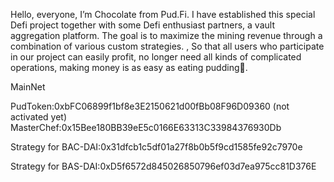 Hello, everyone, I’m Chocolate from Pud.Fi. I have established this special Defi project together with some Defi enthusiast partners, a vault aggregation platform. The goal is to maximize the mining revenue through a combination of various custom strategies. , So that all users who participate in our project can easily profit, no longer need all kinds of complicated operations, making money is as easy as eating pudding🍮. 

MainNet

PudToken:0xbFC06899f1bf8e3E2150621d00fBb08F96D09360  (not activated yet)
MasterChef:0x15Bee180BB39eE5c0166E63313C33984376930Db

Strategy for BAC-DAI:0x31dfcb1c5df01a27f8b0b5f9cd1585fe92c7970e

Strategy for BAS-DAI:0xD5f6572d845026850796ef03d7ea975cc81D376E

